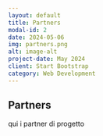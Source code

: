 ```yaml
---
layout: default
title: Partners
modal-id: 2
date: 2024-05-06
img: partners.png
alt: image-alt
project-date: May 2024
client: Start Bootstrap
category: Web Development
---
```

## Partners

qui i partner di progetto
